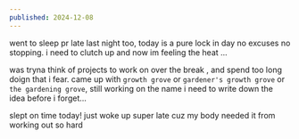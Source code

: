 ```yaml
---
published: 2024-12-08
---
```


went to sleep pr late last night too, today is a pure lock in day no excuses no stopping. i need to clutch up and now im feeling the heat ...


 was tryna think of projects to work on over the break , and spend too long doign that i fear. came up with `growth grove` or `gardener's growth grove` or `the gardening grove`, still working on the name i need to write down the idea before i forget...

 slept on time today! just woke up super late cuz my body needed it from working out so hard